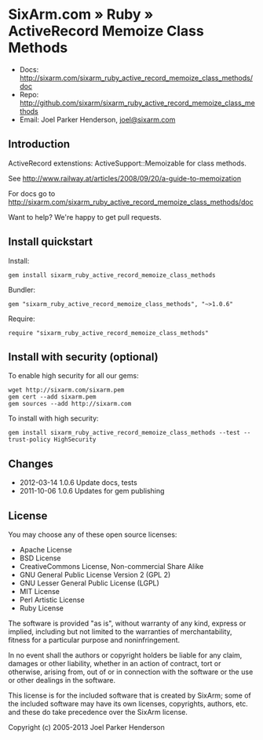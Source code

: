 # SixArm.com » Ruby » <br> ActiveRecord Memoize Class Methods

* Docs: <http://sixarm.com/sixarm_ruby_active_record_memoize_class_methods/doc>
* Repo: <http://github.com/sixarm/sixarm_ruby_active_record_memoize_class_methods>
* Email: Joel Parker Henderson, <joel@sixarm.com>


## Introduction

ActiveRecord extenstions: ActiveSupport::Memoizable for class methods.

See http://www.railway.at/articles/2008/09/20/a-guide-to-memoization

For docs go to <http://sixarm.com/sixarm_ruby_active_record_memoize_class_methods/doc>

Want to help? We're happy to get pull requests.


## Install quickstart

Install:

    gem install sixarm_ruby_active_record_memoize_class_methods

Bundler:

    gem "sixarm_ruby_active_record_memoize_class_methods", "~>1.0.6"

Require:

    require "sixarm_ruby_active_record_memoize_class_methods"


## Install with security (optional)

To enable high security for all our gems:

    wget http://sixarm.com/sixarm.pem
    gem cert --add sixarm.pem
    gem sources --add http://sixarm.com

To install with high security:

    gem install sixarm_ruby_active_record_memoize_class_methods --test --trust-policy HighSecurity


## Changes

* 2012-03-14 1.0.6 Update docs, tests
* 2011-10-06 1.0.6 Updates for gem publishing


## License

You may choose any of these open source licenses:

  * Apache License
  * BSD License
  * CreativeCommons License, Non-commercial Share Alike
  * GNU General Public License Version 2 (GPL 2)
  * GNU Lesser General Public License (LGPL)
  * MIT License
  * Perl Artistic License
  * Ruby License

The software is provided "as is", without warranty of any kind, 
express or implied, including but not limited to the warranties of 
merchantability, fitness for a particular purpose and noninfringement. 

In no event shall the authors or copyright holders be liable for any 
claim, damages or other liability, whether in an action of contract, 
tort or otherwise, arising from, out of or in connection with the 
software or the use or other dealings in the software.

This license is for the included software that is created by SixArm;
some of the included software may have its own licenses, copyrights, 
authors, etc. and these do take precedence over the SixArm license.

Copyright (c) 2005-2013 Joel Parker Henderson
